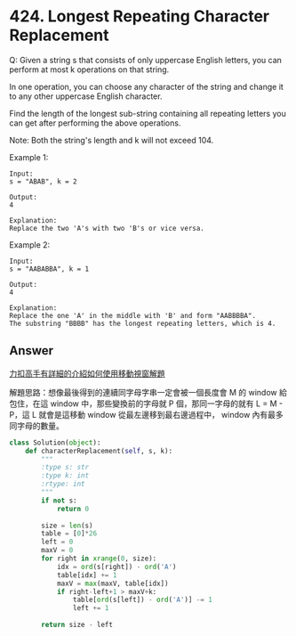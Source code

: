 # 424. Longest Repeating Character Replacement
Q: Given a string s that consists of only uppercase English letters, you can perform at most k operations on that string.

In one operation, you can choose any character of the string and change it to any other uppercase English character.

Find the length of the longest sub-string containing all repeating letters you can get after performing the above operations.

Note:
Both the string's length and k will not exceed 104.

Example 1:
```
Input:
s = "ABAB", k = 2

Output:
4

Explanation:
Replace the two 'A's with two 'B's or vice versa.
``` 

Example 2:
```
Input:
s = "AABABBA", k = 1

Output:
4

Explanation:
Replace the one 'A' in the middle with 'B' and form "AABBBBA".
The substring "BBBB" has the longest repeating letters, which is 4.
```
## Answer
[力扣高手有詳細的介紹如何使用移動視窗解題](https://leetcode-cn.com/problems/longest-repeating-character-replacement/solution/tong-guo-ci-ti-liao-jie-yi-xia-shi-yao-shi-hua-don/)

解題思路：想像最後得到的連續同字母字串一定會被一個長度會 M 的 window 給包住，在這 window 中，那些變換前的字母就 P 個，那同一字母的就有 L = M - P，這 L 就會是這移動 window 從最左邊移到最右邊過程中， window 內有最多同字母的數量。

```python
class Solution(object):
    def characterReplacement(self, s, k):
        """
        :type s: str
        :type k: int
        :rtype: int
        """
        if not s:
            return 0
        
        size = len(s)
        table = [0]*26
        left = 0
        maxV = 0
        for right in xrange(0, size):
            idx = ord(s[right]) - ord('A')
            table[idx] += 1
            maxV = max(maxV, table[idx])
            if right-left+1 > maxV+k:
                table[ord(s[left]) - ord('A')] -= 1
                left += 1
                
        return size - left
```
